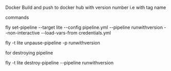 Docker Build and push to docker hub with version number i.e with tag name

commands 

fly set-pipeline --target lite --config pipeline.yml --pipeline runwithversion --non-interactive --load-vars-from credentials.yml

fly -t lite unpause-pipeline -p runwithversion

for destroying pipeline

fly -t lite destroy-pipeline --pipeline runwithversion
